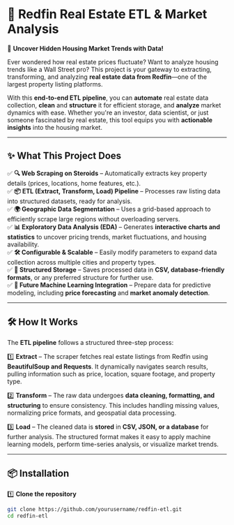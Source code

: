 # 🏡 Redfin Real Estate ETL & Market Analysis  

🚀 **Uncover Hidden Housing Market Trends with Data!**  

Ever wondered how real estate prices fluctuate? Want to analyze housing trends like a Wall Street pro? This project is your gateway to extracting, transforming, and analyzing **real estate data from Redfin**—one of the largest property listing platforms.  

With this **end-to-end ETL pipeline**, you can **automate** real estate data collection, **clean** and **structure** it for efficient storage, and **analyze** market dynamics with ease. Whether you're an investor, data scientist, or just someone fascinated by real estate, this tool equips you with **actionable insights** into the housing market.  

---

## ✨ What This Project Does  

✅ **🔍 Web Scraping on Steroids** – Automatically extracts key property details (prices, locations, home features, etc.).  
✅ **📦 ETL (Extract, Transform, Load) Pipeline** – Processes raw listing data into structured datasets, ready for analysis.  
✅ **🌍 Geographic Data Segmentation** – Uses a grid-based approach to efficiently scrape large regions without overloading servers.  
✅ **📊 Exploratory Data Analysis (EDA)** – Generates **interactive charts and statistics** to uncover pricing trends, market fluctuations, and housing availability.  
✅ **🛠 Configurable & Scalable** – Easily modify parameters to expand data collection across multiple cities and property types.  
✅ **📂 Structured Storage** – Saves processed data in **CSV, database-friendly formats**, or any preferred structure for further use.  
✅ **📡 Future Machine Learning Integration** – Prepare data for predictive modeling, including **price forecasting** and **market anomaly detection**.  

---

## 🛠 How It Works  

The **ETL pipeline** follows a structured three-step process:  

1️⃣ **Extract** – The scraper fetches real estate listings from Redfin using **BeautifulSoup and Requests**. It dynamically navigates search results, pulling information such as price, location, square footage, and property type.  

2️⃣ **Transform** – The raw data undergoes **data cleaning, formatting, and structuring** to ensure consistency. This includes handling missing values, normalizing price formats, and geospatial data processing.  

3️⃣ **Load** – The cleaned data is **stored** in **CSV, JSON, or a database** for further analysis. The structured format makes it easy to apply machine learning models, perform time-series analysis, or visualize market trends.  

---

## 📦 Installation  

1️⃣ **Clone the repository**  
```bash
git clone https://github.com/yourusername/redfin-etl.git
cd redfin-etl
